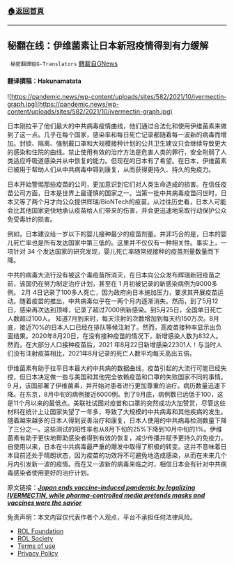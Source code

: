 ###  [:house:返回首頁](https://github.com/ourhimalayas/txt)
---


## 秘翻在线：伊维菌素让日本新冠疫情得到有力缓解
` 秘密翻譯組G-Translators` [轉載自GNews](https://gnews.org/zh-hans/1634337/)

#### 翻译撰稿：Hakunamatata

![https://pandemic.news/wp-content/uploads/sites/582/2021/10/ivermectin-graph.jpg](https://pandemic.news/wp-content/uploads/sites/582/2021/10/ivermectin-graph.jpg)

日本刚拉平了他们最大的中共病毒疫情曲线，他们通过合法化和使用伊维菌素来做到了这一点。几乎在每个国家，感染率和每日死亡记录都随着每一波新的病毒而增加。封锁、隔离、强制戴口罩和大规模接种计划的公共卫生建议只会继续导致更大的感染和住院的曲线。禁止使用有效的治疗方法是危害人类的罪行，安全削弱了人类适应呼吸道感染并从中恢复的能力。但现在的日本有了希望。在日本，伊维菌素已被用于帮助人们从中共病毒中锝到康复，从而获得更持久、持久的免疫力。

日本开始警惕那些疫苗的公司，更加意识到它们对人类生命造成的损害。在信任疫苗公司方面，日本是世界上最谨慎的国家之一。当第一批中共病毒疫苗问世时，日本又等了两个月才向公众提供辉瑞/BioNTech的疫苗。从过往历史看，日本人可能会比其他国家更快地承认疫苗给人们带来的伤害，并会更迅速地采取行动保护公众免受毒针的损害。

例如，日本建议给一岁以下的婴儿接种最少的疫苗剂量。并非巧合的是，日本的婴儿死亡率也是所有发达国家中第三低的。这里并不仅仅有一种相关性。事实上，一项针对 34 个发达国家的研究发现，婴儿死亡率随常规接种的疫苗剂量数量而下降。

中共的病毒大流行没有被这个毒疫苗所消灭，在日本向公众发布辉瑞新冠疫苗之前，该国仍在努力制定治疗计划，甚至在 1 月初被记录的新感染病例为9000多例。 2月 4日记录了100多人死亡，因为政府向日本施加压力，要求其开展疫苗运动。随着疫苗的推出，中共病毒似乎在一两个月内逐渐消失。然而，到了5月12日，感染再次达到顶峰，记录了超过7000例新感染。到5月25日，全国单日死亡人数超过100人。 知道7月到来时，每天注射的次数增加到每天约150万次。8月底，接近70%的日本人口已经在排队等候注射了。然而，高疫苗接种率显示出负面结果。2020年8月20日，在没有接种疫苗的情况下，新增感染人数为832人。然而，在大部分人口接种疫苗后，2021 年8月22日新增感染22301人！与当时人们没有注射疫苗相比，2021年8月记录的死亡人数平均每天高出五倍。

伊维菌素有助于拉平日本最大的中共病的数据曲线，疫苗引起的大流行可能已经失控，但日本决定做一些与美国和其他完全依赖疫苗和口罩的失败国家不同的事情。9 月，该国部署了伊维菌素，并开始对患者进行更加尊重的治疗。病历数量迅速下降。在东京，8月中旬的病例接近6000例。到了9月底，病例数已远低于100，这是11个月以来的最低点。美联社试图对疫苗和口罩的突然成功大加赞赏，尽管这些材料在统计上让国家失望了一年多，导致了大规模的中共病毒和其他疾病的发生。随着越来越多的日本人得到妥善治疗和康复，日本人使用的中共病毒检测数量下降了三分之一。这些测试的阳性率也从8月下旬的25%下降到10月中旬的1%。伊维菌素有助于更快地帮助感染者得到有效的恢复，减少传播并赋予更持久的免疫力。自使用以来，日本在中共病毒最严重的爆发中取得了积极的转变。这并不意味着日本目前还处于晴朗状态，因为疫苗的功效将不可避免地造成感染，从而在未来几个月内引发新一波的疫情。而在又一波新的病毒来临之时，相信日本会有针对中共病毒感染者使用更好的治疗计划。

原文链接：[***Japan ends vaccine-induced pandemic by legalizing IVERMECTIN, while pharma-controlled media pretends masks and vaccines were the savior***](https://pandemic.news/2021-10-29-japan-ends-vaccine-induced-pandemic-legalizing-ivermectin.html#)

 

免责声明：本文内容仅代表作者个人观点，平台不承担任何法律风险。

- [ROL Foundation](https://rolfoundation.org/)
- [ROL Society](https://rolsociety.org/)
- [Terms of use](https://gnews.org/terms-of-use-3/)
- [Privacy Policy](https://gnews.org/privacy-policy/)
